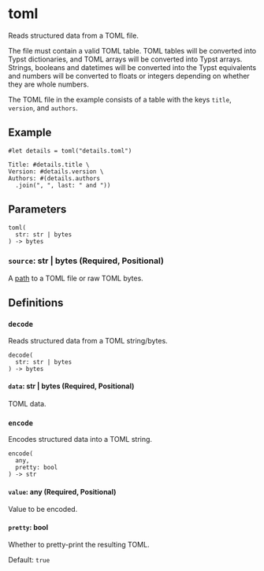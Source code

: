 # toml

Reads structured data from a TOML file.

The file must contain a valid TOML table. TOML tables will be converted into Typst dictionaries, and TOML arrays will be converted into Typst arrays. Strings, booleans and datetimes will be converted into the Typst equivalents and numbers will be converted to floats or integers depending on whether they are whole numbers.

The TOML file in the example consists of a table with the keys `title`, `version`, and `authors`.

## Example

```typst
#let details = toml("details.toml")

Title: #details.title \
Version: #details.version \
Authors: #(details.authors
  .join(", ", last: " and "))
```

## Parameters

```
toml(
  str: str | bytes
) -> bytes
```

### `source`: str | bytes (Required, Positional)

A [path](/docs/reference/syntax/#paths) to a TOML file or raw TOML bytes.

## Definitions

### `decode`

Reads structured data from a TOML string/bytes.

```
decode(
  str: str | bytes
) -> bytes
```

#### `data`: str | bytes (Required, Positional)

TOML data.

### `encode`

Encodes structured data into a TOML string.

```
encode(
  any,
  pretty: bool
) -> str
```

#### `value`: any (Required, Positional)

Value to be encoded.

#### `pretty`: bool

Whether to pretty-print the resulting TOML.

Default: `true`
